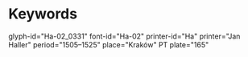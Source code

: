# Keywords
glyph-id="Ha-02_0331"
font-id="Ha-02"
printer-id="Ha"
printer="Jan Haller"
period="1505–1525"
place="Kraków"
PT plate="165"
